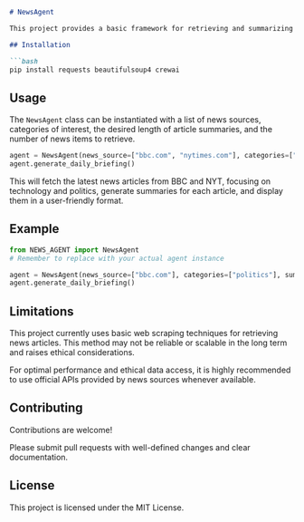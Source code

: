 ```markdown
# NewsAgent

This project provides a basic framework for retrieving and summarizing news articles from various sources. 

## Installation

```bash
pip install requests beautifulsoup4 crewai 
```

## Usage

The `NewsAgent` class can be instantiated with a list of news sources, categories of interest, the desired length of article summaries, and the number of news items to retrieve. 

```python
agent = NewsAgent(news_source=["bbc.com", "nytimes.com"], categories=["technology", "politics"], summary_length=150, num_news=5)
agent.generate_daily_briefing() 
```

This will fetch the latest news articles from BBC and NYT, focusing on technology and politics, generate summaries for each article, and display them in a user-friendly format.

## Example

```python
from NEWS_AGENT import NewsAgent
# Remember to replace with your actual agent instance

agent = NewsAgent(news_source=["bbc.com"], categories=["politics"], summary_length=200, num_news=3)
agent.generate_daily_briefing() 
```

## Limitations

This project currently uses basic web scraping techniques for retrieving news articles. This method may not be reliable or scalable in the long term and raises ethical considerations.

For optimal performance and ethical data access, it is highly recommended to use official APIs provided by news sources whenever available.

## Contributing

Contributions are welcome! 

Please submit pull requests with well-defined changes and clear documentation. 

## License


This project is licensed under the MIT License.  


```